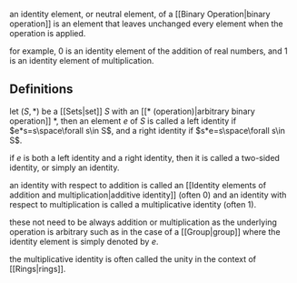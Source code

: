 an identity element, or neutral element, of a [[Binary Operation|binary operation]] is an element that leaves unchanged every element when the operation is applied.

for example, 0 is an identity element of the addition of real numbers, and 1 is an identity element of multiplication.

## Definitions

let $(S,*)$ be a [[Sets|set]] $S$ with an [[* (operation)|arbitrary binary operation]] $*$, then an element $e$ of $S$ is called a left identity if $e*s=s\space\forall s\in S$, and a right identity if $s*e=s\space\forall s\in S$.

if $e$ is both a left identity and a right identity, then it is called a two-sided identity, or simply an identity.

an identity with respect to addition is called an [[Identity elements of addition and multiplication|additive identity]] (often 0) and an identity with respect to multiplication is called a multiplicative identity (often 1).

these not need to be always addition or multiplication as the underlying operation is arbitrary such as in the case of a [[Group|group]] where the identity element is simply denoted by $e$.

the multiplicative identity is often called the unity in the context of [[Rings|rings]].